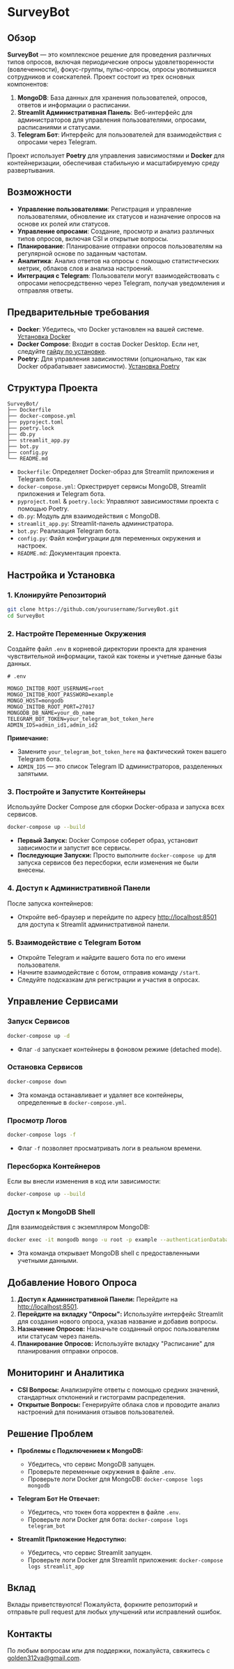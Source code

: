 
# SurveyBot

## Обзор

**SurveyBot** — это комплексное решение для проведения различных типов опросов, включая периодические опросы удовлетворенности (вовлеченности), фокус-группы, пульс-опросы, опросы уволившихся сотрудников и соискателей. Проект состоит из трех основных компонентов:

1. **MongoDB**: База данных для хранения пользователей, опросов, ответов и информации о расписании.
2. **Streamlit Административная Панель**: Веб-интерфейс для администраторов для управления пользователями, опросами, расписаниями и статусами.
3. **Telegram Бот**: Интерфейс для пользователей для взаимодействия с опросами через Telegram.

Проект использует **Poetry** для управления зависимостями и **Docker** для контейнеризации, обеспечивая стабильную и масштабируемую среду развертывания.

## Возможности

- **Управление пользователями**: Регистрация и управление пользователями, обновление их статусов и назначение опросов на основе их ролей или статусов.
- **Управление опросами**: Создание, просмотр и анализ различных типов опросов, включая CSI и открытые вопросы.
- **Планирование**: Планирование отправки опросов пользователям на регулярной основе по заданным частотам.
- **Аналитика**: Анализ ответов на опросы с помощью статистических метрик, облаков слов и анализа настроений.
- **Интеграция с Telegram**: Пользователи могут взаимодействовать с опросами непосредственно через Telegram, получая уведомления и отправляя ответы.

## Предварительные требования

- **Docker**: Убедитесь, что Docker установлен на вашей системе. [Установка Docker](https://docs.docker.com/get-docker/)
- **Docker Compose**: Входит в состав Docker Desktop. Если нет, следуйте [гайду по установке](https://docs.docker.com/compose/install/).
- **Poetry**: Для управления зависимостями (опционально, так как Docker обрабатывает зависимости). [Установка Poetry](https://python-poetry.org/docs/#installation)

## Структура Проекта

```
SurveyBot/
├── Dockerfile
├── docker-compose.yml
├── pyproject.toml
├── poetry.lock
├── db.py
├── streamlit_app.py
├── bot.py
├── config.py
└── README.md
```

- `Dockerfile`: Определяет Docker-образ для Streamlit приложения и Telegram бота.
- `docker-compose.yml`: Оркестрирует сервисы MongoDB, Streamlit приложения и Telegram бота.
- `pyproject.toml` & `poetry.lock`: Управляют зависимостями проекта с помощью Poetry.
- `db.py`: Модуль для взаимодействия с MongoDB.
- `streamlit_app.py`: Streamlit-панель администратора.
- `bot.py`: Реализация Telegram бота.
- `config.py`: Файл конфигурации для переменных окружения и настроек.
- `README.md`: Документация проекта.

## Настройка и Установка

### 1. Клонируйте Репозиторий

```bash
git clone https://github.com/yourusername/SurveyBot.git
cd SurveyBot
```

### 2. Настройте Переменные Окружения

Создайте файл `.env` в корневой директории проекта для хранения чувствительной информации, такой как токены и учетные данные базы данных.

```env
# .env

MONGO_INITDB_ROOT_USERNAME=root
MONGO_INITDB_ROOT_PASSWORD=example
MONGO_HOST=mongodb
MONGO_INITDB_ROOT_PORT=27017
MONGODB_DB_NAME=your_db_name
TELEGRAM_BOT_TOKEN=your_telegram_bot_token_here
ADMIN_IDS=admin_id1,admin_id2
```

**Примечание:**
- Замените `your_telegram_bot_token_here` на фактический токен вашего Telegram бота.
- `ADMIN_IDS` — это список Telegram ID администраторов, разделенных запятыми.

### 3. Постройте и Запустите Контейнеры

Используйте Docker Compose для сборки Docker-образа и запуска всех сервисов.

```bash
docker-compose up --build
```

- **Первый Запуск:** Docker Compose соберет образ, установит зависимости и запустит все сервисы.
- **Последующие Запуски:** Просто выполните `docker-compose up` для запуска сервисов без пересборки, если изменения не были внесены.

### 4. Доступ к Административной Панели

После запуска контейнеров:

- Откройте веб-браузер и перейдите по адресу [http://localhost:8501](http://localhost:8501) для доступа к Streamlit административной панели.

### 5. Взаимодействие с Telegram Ботом

- Откройте Telegram и найдите вашего бота по его имени пользователя.
- Начните взаимодействие с ботом, отправив команду `/start`.
- Следуйте подсказкам для регистрации и участия в опросах.

## Управление Сервисами

### Запуск Сервисов

```bash
docker-compose up -d
```

- Флаг `-d` запускает контейнеры в фоновом режиме (detached mode).

### Остановка Сервисов

```bash
docker-compose down
```

- Эта команда останавливает и удаляет все контейнеры, определенные в `docker-compose.yml`.

### Просмотр Логов

```bash
docker-compose logs -f
```

- Флаг `-f` позволяет просматривать логи в реальном времени.

### Пересборка Контейнеров

Если вы внесли изменения в код или зависимости:

```bash
docker-compose up --build
```

### Доступ к MongoDB Shell

Для взаимодействия с экземпляром MongoDB:

```bash
docker exec -it mongodb mongo -u root -p example --authenticationDatabase admin
```

- Эта команда открывает MongoDB shell с предоставленными учетными данными.

## Добавление Нового Опроса

1. **Доступ к Административной Панели:** Перейдите на [http://localhost:8501](http://localhost:8501).
2. **Перейдите на вкладку "Опросы":** Используйте интерфейс Streamlit для создания нового опроса, указав название и добавив вопросы.
3. **Назначение Опросов:** Назначьте созданный опрос пользователям или статусам через панель.
4. **Планирование Опросов:** Используйте вкладку "Расписание" для планирования отправки опросов.

## Мониторинг и Аналитика

- **CSI Вопросы:** Анализируйте ответы с помощью средних значений, стандартных отклонений и гистограмм распределения.
- **Открытые Вопросы:** Генерируйте облака слов и проводите анализ настроений для понимания отзывов пользователей.

## Решение Проблем

- **Проблемы с Подключением к MongoDB:**
  - Убедитесь, что сервис MongoDB запущен.
  - Проверьте переменные окружения в файле `.env`.
  - Проверьте логи Docker для MongoDB: `docker-compose logs mongodb`

- **Telegram Бот Не Отвечает:**
  - Убедитесь, что токен бота корректен в файле `.env`.
  - Проверьте логи Docker для бота: `docker-compose logs telegram_bot`

- **Streamlit Приложение Недоступно:**
  - Убедитесь, что сервис Streamlit запущен.
  - Проверьте логи Docker для Streamlit приложения: `docker-compose logs streamlit_app`

## Вклад

Вклады приветствуются! Пожалуйста, форкните репозиторий и отправьте pull request для любых улучшений или исправлений ошибок.


## Контакты

По любым вопросам или для поддержки, пожалуйста, свяжитесь с [golden312va@gmail.com](mailto:golden312va@gmail.com).

